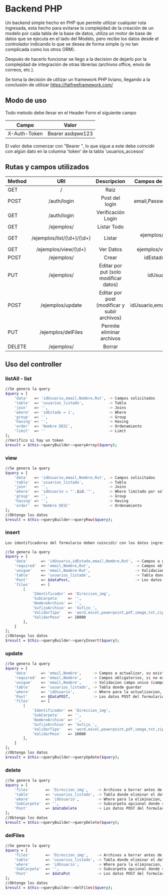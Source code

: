 # Backend PHP

Un backend simple hecho en PHP que permite utilizar cualquier ruta ingresada, esta hecho para evitarse la complejidad de la creación de un modelo por cada tabla de la base de datos, utiliza un motor de base de datos que se ejecuta en el lado del Modelo, pero recibe los datos desde el controlador indicando lo que se desea de forma simple (y no tan complicada como los otros ORM).

Después de hacerlo funcionar se llego a la decision de dejarlo por la complejidad de integración de otras librerías (archivos office, envío de correos, etc.).

Se toma la decisión de utilizar un framework PHP liviano, llegando a la conclusión de utilizar https://fatfreeframework.com/

## Modo de uso
Todo metodo debe llevar en el Header Form el siguiente campo

| Campo         | Valor             |
| ------------- |:-----------------:|
| X-Auth-Token  | Bearer asdqwe123  |

El valor debe comenzar con "Bearer ", lo que sigue a este debe coincidir con algún dato en la columna 'token' de la tabla 'usuarios_accesos'

## Rutas y campos utilizados

| Method        | URI                         | Descripcion                                  | Campos de formulario o en la ruta               |
| ------------- |:---------------------------:|:--------------------------------------------:|:-----------------------------------------------:|
| GET           | /                           | Raiz                                         | Ninguno                                         |
| POST          | /auth/login                 | Post del login                               | email,Password (No implementado)                |
| GET           | /auth/login                 | Verificación Login                           | Ninguno                                         |
| GET           | /ejemplos/                  | Listar Todo                                  | Ninguno                                         |
| GET           | /ejemplos/list/(\d+)/(\d+)  | Listar                                       | ejemplos/list/1/5 -> Pagina los resultados      |
| GET           | /ejemplos/view/(\d+)        | Ver Datos                                    | ejemplos/view/1 ->Primer campo                  |
| POST          | /ejemplos/                  | Crear                                        | idEstado,email,Nombre,Rut                       |
| PUT           | /ejemplos/                  | Editar por put (solo modificar datos)        | idUsuario,email,Nombre                          |
| POST          | /ejemplos/update            | Editar por post (modificar y subir archivos) | idUsuario,email,Nombre,Direccion_img            |
| PUT           | /ejemplos/delFiles          | Permite eliminar archivos                    | idUsuario                                       |
| DELETE        | /ejemplos/                  | Borrar                                       | idUsuario                                       |

## Uso del controller

### listAll - list
```bash
//Se genera la query
$query = [
    'data'   => 'idUsuario,email,Nombre,Rut', -> Campos solicitados
    'table'  => 'usuarios_listado',           -> Tabla
    'join'   => '',                           -> Joins
    'where'  => 'idEstado = 1',               -> Where
    'group'  => '',                           -> Group
    'having' => '',                           -> Having
    'order'  => 'Nombre DESC',                -> Ordenamiento
    'limit'  => ''                            -> Limit
];
//Verifico si hay un token
$result = $this->queryBuilder->queryArray($query);
```

### view
```bash
//Se genera la query
$query = [
    'data'   => 'idUsuario,email,Nombre,Rut', -> Campos solicitados
    'table'  => 'usuarios_listado',           -> Tabla
    'join'   => '',                           -> Joins
    'where'  => 'idUsuario = "'.$id.'"',      -> Where limitado por solo un parametro
    'group'  => '',                           -> Group
    'having' => '',                           -> Having
    'order'  => 'Nombre DESC'                 -> Ordenamiento
];
//Obtengo los datos
$result = $this->queryBuilder->queryRow($query);
```

### insert
```bash
Los identificadores del formulario deben coincidir con los datos ingresados en data

//Se genera la query
$query = [
    'data'      => 'idUsuario,idEstado,email,Nombre,Rut', -> Campos a guardar, su existencia es validada
    'required'  => 'email,Nombre,Rut',                    -> Campos obligatorios, si no existen se devuelve error
    'unique'    => 'email,Nombre-Rut',                    -> Validacion campo unico (campos separados por guiones son validados de forma conjunta)
    'table'     => 'usuarios_listado',                    -> Tabla donde guardar
    'Post'      => $dataPost,                             -> Los datos POST del formulario (Incluye los archivos)
    'files'     => [
        [
            'Identificador' => 'Direccion_img',                                       -> Identificador del archivo
            'SubCarpeta'    => '',                                                    -> Subcarpeta opcional donde guardar (puede ser separada por /)
            'NombreArchivo' => '',                                                    -> Cambia el nombre del archivo subido
            'SufijoArchivo' => 'Sufijo_',                                             -> Agrega un sufijo al archivo subido
            'ValidarTipo'   => 'word,excel,powerpoint,pdf,image,txt,zip,video,music', -> Validacion de los formatos
            'ValidarPeso'   => 10000                                                  -> Peso maximo
        ],
    ]
];
//Obtengo los datos
$result = $this->queryBuilder->queryInsert($query);
```

### update
```bash
//Se genera la query
$query = [
    'data'      => 'email,Nombre',     -> Campos a actualizar, su existencia es validada
    'required'  => 'email,Nombre',     -> Campos obligatorios, si no existen se devuelve error
    'unique'    => 'email,Nombre',     -> Validacion campo unico (campos separados por guiones son validados de forma conjunta)
    'table'     => 'usuarios_listado', -> Tabla donde guardar
    'where'     => 'idUsuario',        -> Where para la actualizacion, su existencia es validada
    'Post'      => $DataPOST,          -> Los datos POST del formulario (Incluye los archivos)
    'files'     => [
        [
            'Identificador' => 'Direccion_img',                                       -> Identificador del archivo
            'SubCarpeta'    => '',                                                    -> Subcarpeta opcional donde guardar (puede ser separada por /)
            'NombreArchivo' => '',                                                    -> Cambia el nombre del archivo subido
            'SufijoArchivo' => 'Sufijo_',                                             -> Agrega un sufijo al archivo subido
            'ValidarTipo'   => 'word,excel,powerpoint,pdf,image,txt,zip,video,music', -> Validacion de los formatos
            'ValidarPeso'   => 10000                                                  -> Peso maximo
        ],
    ]
];
//Obtengo los datos
$result = $this->queryBuilder->queryUpdate($query);
```

### delete
```bash
//Se genera la query
$query = [
    'files'       => 'Direccion_img',    -> Archivos a borrar antes de eliminar el dato en la BD
    'table'       => 'usuarios_listado', -> Tabla donde eliminar el dato
    'where'       => 'idUsuario',        -> Where para la eliminacion, su existencia es validada
    'SubCarpeta'  => '',                 -> Subcarpeta opcional donde se alojan los archivos (puede ser separada por /)
    'Post'        => $dataDelete         -> Los datos POST del formulario
];
//Obtengo los datos
$result = $this->queryBuilder->queryDelete($query);
```

### delFiles
```bash
//Se genera la query
$query = [
    'files'       => 'Direccion_img',    -> Archivos a borrar antes de eliminar el dato en la BD
    'table'       => 'usuarios_listado', -> Tabla donde eliminar el dato
    'where'       => 'idUsuario',        -> Where para la eliminacion, su existencia es validada
    'SubCarpeta'  => '',                 -> Subcarpeta opcional donde se alojan los archivos (puede ser separada por /)
    'Post'        => $dataPut            -> Los datos POST del formulario
];
//Obtengo los datos
$result = $this->queryBuilder->delFiles($query);
```

